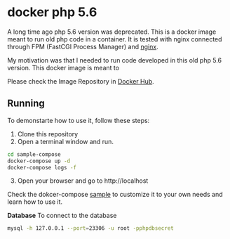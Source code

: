 # docker php 5.6

A long time ago php 5.6 version was deprecated.  This is a docker image 
meant to run old php code in a container.  It is tested with nginx connected
through FPM (FastCGI Process Manager) and [nginx](https://nginx.org/en/).

My motivation was that I needed to run code developed in this old php 5.6 
version.  This docker image is meant to 

Please check the Image Repository in [Docker Hub](https://hub.docker.com/repository/docker/j2gl/php-5.6-fpm).

## Running

To demonstarte how to use it, follow these steps:

1. Clone this repository
2. Open a terminal window and run.
```sh
cd sample-compose
docker-compose up -d
docker-compose logs -f
```
3. Open your browser and go to http://localhost

Check the dokcer-compose [sample](sample-compose/docker-compose.yml) 
to customize it to your own needs and learn how to use it.

**Database**
To connect to the database 
```sh
mysql -h 127.0.0.1 --port=23306 -u root -pphpdbsecret
```
